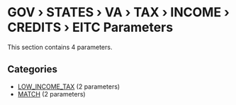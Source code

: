 # GOV › STATES › VA › TAX › INCOME › CREDITS › EITC Parameters

This section contains 4 parameters.

## Categories

- [LOW_INCOME_TAX](low_income_tax/index.md) (2 parameters)
- [MATCH](match/index.md) (2 parameters)
